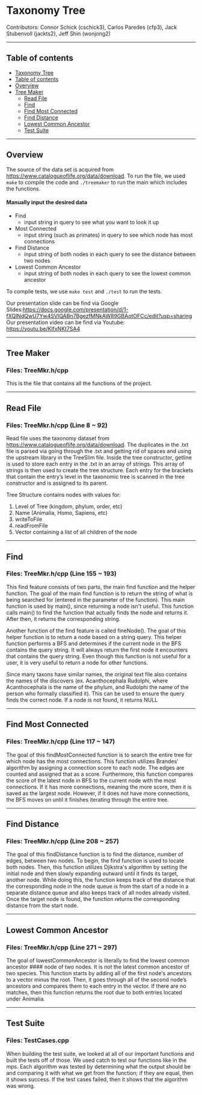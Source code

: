 # Taxonomy Tree

Contributors: Connor Schick (cschick3), Carlos Paredes (cfp3), Jack Stubenvoll (jackts2), Jeff Shin (wonjong2)
- - - -
## Table of contents
- [Taxonomy Tree](#taxonomy-tree)
- [Table of contents](#table-of-contents)
- [Overview](#overview)
- [Tree Maker](#tree-maker)
    - [Read File](#read-file)
    - [Find](#find)
    - [Find Most Connected](#find-most-connected)
    - [Find Distance](#find-distance)
    - [Lowest Common Ancestor](#lowest-common-ancestor)
    - [Test Suite](#test-suite)

- - - -
## Overview
The source of the data set is acquired from https://www.catalogueoflife.org/data/download. 
To run the file, we used `make` to compile the code and `./treemaker` to run the main which includes the functions.

#### Manually input the desired data
- Find
    - input string in query to see what you want to look it up
- Most Connected
    - input string (such as primates) in query to see which node has most connections
- Find Distance
    - input string of both nodes in each query to see the distance between two nodes
- Lowest Common Ancestor
    - input string of both nodes in each query to see the lowest common ancestor

To compile tests, we use `make test` and `./test` to run the tests.

Our presentation slide can be find via Google Slides:https://docs.google.com/presentation/d/1-fXQlNdQwU7Yw4SVIQABn7BgezfMNkAW89GBAotOFCc/edit?usp=sharing
Our presentation video can be find via Youtube: https://youtu.be/KlfxNKt7SA4

- - - -
## Tree Maker
### Files: TreeMkr.h/cpp
This is the file that contains all the functions of the project.  

- - - -
## Read File
### Files: TreeMkr.h/cpp (Line 8 ~ 92)

Read file uses the taxonomy dataset from https://www.catalogueoflife.org/data/download. The duplicates in the .txt file is parsed via going through the .txt and getting rid of spaces and using the upstream library in the TreeSlim file. Inside the tree constructor, getline is used to store each entry in the .txt in an array of strings. This array of strings is then used to create the tree structure. Each entry for the brackets that contain the entry’s level in the taxonomic tree is scanned in the tree constructor and is assigned to its parent. 

Tree Structure contains nodes with values for:
1. Level of Tree (kingdom, phylum, order, etc)
2. Name (Animalia, Homo, Sapiens, etc)
3. writeToFile
4. readFromFile
5. Vector containing a list of all children of the node

- - - -
## Find
### Files: TreeMkr.h/cpp (Line 155 ~ 193)

This find feature consists of two parts, the main find function and the helper function. The goal of the main find function is to return the string of what is being searched for (entered in the parameter of the function). This main function is used by main(), since returning a node isn't useful. This function calls main() to find the function that actually finds the node and returns it. After then, it returns the corresponding string.

Another function of the find feature is called fineNode(). The goal of this helper function is to return a node based on a string query. This helper function performs a BFS and determines if the current node in the BFS contains the query string. It will always return the first node it encounters that contains the query string. Even though this function is not useful for a user, it is very useful to return a node for other functions. 

Since many taxons have similar names, the original text file also contains the names of the discovers (ex. Acanthocephala Rudolphi, where Acanthocephala is the name of the phylum, and Rudolphi the name of the person who formally classified it). This can be used to ensure the query finds the correct node. If a node is not found, it returns NULL 

- - - -
## Find Most Connected
### Files: TreeMkr.h/cpp (Line 117 ~ 147)

The goal of this findMostConnected function is to search the entire tree for which node has the most connections. This function utilizes Brandes' algorithm by assigning a connection score to each node. The edges are counted and assigned that as a score. Furthermore, this function compares the score of the latest node in BFS to the current node with the most connections. If it has more connections, meaning the more score,  then it is saved as the largest node. However, if it does not have more connections, the BFS moves on until it finishes iterating through the entire tree. 

- - - -
## Find Distance 
### Files: TreeMkr.h/cpp (Line 208 ~ 257)

The goal of this findDistance function is to find the distance, number of edges, between two nodes. To begin, the find function is used to locate both nodes. Then, this function utilizes Djikstra's algorithm by setting the initial node and then slowly expanding outward until it finds its target, another node. While doing this, the function keeps track of the distance that the corresponding node in the node queue is from the start of a node in a separate distance queue and also keeps track of all nodes already visited. Once the target node is found, the function returns the corresponding distance from the start node.

- - - -
## Lowest Common Ancestor
### Files: TreeMkr.h/cpp (Line 271 ~ 297)

The goal of lowestCommonAncestor is literally to find the lowest common ancestor #### node of two nodes. It is not the latest common ancestor of two species. This function starts by adding all of the first node's ancestors to a vector minus the root. Then, it goes through all of the second node’s ancestors and compares them to each entry in the vector. If there are no matches, then this function returns the root due to both entries located under Animalia. 

- - - -
## Test Suite
### Files: TestCases.cpp

When building the test suite, we looked at all of our important functions and built the tests off of those. We used catch to test our functions like in the mps. Each algorithm was tested by determining what the output should be and comparing it with what we get from the function; if they are equal, then it shows success. If the test cases failed, then it shows that the algorithm was wrong.

